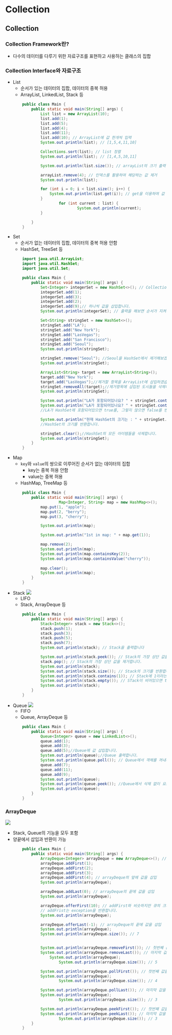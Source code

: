 # Collection

## Collection
### Collection Framework란?
- 다수의 데이터를 다루기 위한 자료구조를 표현하고 사용하는 클래스의 집합

### Collection Interface와 자료구조
- List
    - 순서가 있는 데이터의 집합, 데이터의 중복 허용
    - ArrayList, LinkedList, Stack 등
    ```java
        public class Main {
            public static void main(String[] args) {
                List list = new ArrayList(10);
                list.add(1);
                list.add(5);
                list.add(4);
                list.add(11);
                list.add(10); // ArrayList에 값 한개씩 입력
                System.out.println(list); // [1,5,4,11,10]

                Collections.sort(list); // list 정렬
                System.out.println(list); // [1,4,5,10,11]

                System.out.println(list.size()); // arrayList의 크기 출력

                arrayList.remove(4); // 인덱스를 활용하여 해당하는 값 제거
                System.out.println(list);

                for (int i = 0; i < list.size(); i++) {
                    System.out.println(list.get(i)); // get을 이용하여 값 1개씩 출력
                }
                        for (int current : list) {
                                System.out.println(current);
                }

            }
        }
    ```
- Set
    - 순서가 없는 데이터의 집합, 데이터의 중복 허용 안함
    - HashSet, TreeSet 등
    ```java
        import java.util.ArrayList;
        import java.util.HashSet;
        import java.util.Set;

        public class Main {
            public static void main(String[] args) {
                Set<Integer> integerSet = new HashSet<>(); // Collection의 자료형에는 primitive 타입은 올 수 없습니다. primitive 타입에 해당하는 class 가 존재하니 그것을 사용하세요.
                integerSet.add(1);
                integerSet.add(3);
                integerSet.add(2);
                integerSet.add(9);// 하나씩 값을 삽입합니다.
                System.out.println(integerSet); // 출력을 해보면 순서가 지켜지지 않는 것을 알 수 있습니다.

                Set<String> stringSet = new HashSet<>();
                stringSet.add("LA");
                stringSet.add("New York");
                stringSet.add("LasVegas");
                stringSet.add("San Francisco");
                stringSet.add("Seoul");
                System.out.println(stringSet);

                stringSet.remove("Seoul"); //Seoul을 HashSet에서 제거해보겠습니다.
                System.out.println(stringSet);

                ArrayList<String> target = new ArrayList<String>();
                target.add("New York");
                target.add("LasVegas");//제거할 항목을 ArrayList에 삽입하겠습니다.
                stringSet.removeAll(target);//제거항목에 삽입된 도시들을 삭제하겠습니다.
                System.out.println(stringSet);

                System.out.println("LA가 포함되어있나요? " + stringSet.contains("LA"));
                System.out.println("LA가 포함되어있나요? " + stringSet.contains("LasVegas"));
                //LA가 HashSet에 포함되어있으면 true를, 그렇지 않으면 false를 반환합니다.

                System.out.println("현재 HashSet의 크기는 : " + stringSet.size() + "입니다.");
                //HashSet의 크기를 반환합니다.

                stringSet.clear();//HashSet의 모든 아이템들을 삭제합니다.
                System.out.println(stringSet);
            }
        }
    ```
- Map
    - `key`와 `value`의 쌍으로 이루어진 순서가 없는 데이터의 집합
        - key는 중복 허용 안함
        - value는 중복 허용
    - HashMap, TreeMap 등
    ```java
        public class Main {
            public static void main(String[] args) {
                        Map<Integer, String> map = new HashMap<>();
                map.put(1, "apple");
                map.put(2, "berry");
                map.put(3, "cherry");

                System.out.println(map);

                System.out.println("1st in map: " + map.get(1));

                map.remove(2);
                System.out.println(map);
                System.out.println(map.containsKey(2));
                System.out.println(map.containsValue("cherry"));
                
                map.clear();
                System.out.println(map);
            }
        }
    ```
- Stack
    ![](https://www.notion.so/image/https%3A%2F%2Fs3-us-west-2.amazonaws.com%2Fsecure.notion-static.com%2F534891d5-1685-4591-8adc-a10a7b2c8791%2FUntitled.png?table=block&id=9ce4291a-57c1-47ca-86d0-3607c7b2b552&spaceId=83c75a39-3aba-4ba4-a792-7aefe4b07895&width=2000&userId=4edf0bd8-bcb2-4c86-86ec-9d2ed1bcd09e&cache=v2)
    - LIFO
    - Stack, ArrayDeque 등
    ```java
        public class Main {
            public static void main(String[] args) {
                Stack<Integer> stack = new Stack<>();
                stack.push(1);
                stack.push(3);
                stack.push(5);
                stack.push(7);
                System.out.println(stack); // Stack을 출력합니다

                System.out.println(stack.peek()); // Stack의 가장 상단 값을 출력합니다.(삭제는 하지 않습니다.)
                stack.pop(); // Stack의 가장 상단 값을 제거합니다.
                System.out.println(stack);
                System.out.println(stack.size()); // Stack의 크기를 반환합니다.
                System.out.println(stack.contains(1)); // Stack에 1이라는 값이 있으면 true를, 그렇지 않으면 false를 반환합니다.
                System.out.println(stack.empty()); // STack이 비어있으면 true를, 그렇지 않으면 false를 반환합니다.
                System.out.println(stack);
            }
        }
    ```
- Queue
    ![](https://www.notion.so/image/https%3A%2F%2Fs3-us-west-2.amazonaws.com%2Fsecure.notion-static.com%2F9390d64d-d44e-461e-8b80-a72b65099a4d%2FUntitled.png?table=block&id=c11d50dc-9f1f-4021-84b1-f59b5388d9d1&spaceId=83c75a39-3aba-4ba4-a792-7aefe4b07895&width=1920&userId=4edf0bd8-bcb2-4c86-86ec-9d2ed1bcd09e&cache=v2)
    - FIFO
    -  Queue, ArrayDeque 등
    ```java
        public class Main {
            public static void main(String[] args) {
                Queue<Integer> queue = new LinkedList<>();
                queue.add(1);
                queue.add(3);
                queue.add(5);//Queue에 값 삽입합니다.
                System.out.println(queue);//Queue 출력합니다.
                System.out.println(queue.poll()); // Queue에서 객체를 꺼내서 반환합니다.
                queue.add(7);
                queue.add(11);
                queue.add(9);
                System.out.println(queue);
                System.out.println(queue.peek()); //Queue에서 삭제 없이 요소를 반환합니다.
                System.out.println(queue);
            }
        }
    ```

### ArrayDeque
![](https://www.notion.so/image/https%3A%2F%2Fs3-us-west-2.amazonaws.com%2Fsecure.notion-static.com%2F55849dce-9f84-4b60-82d6-4b1aa2cefcdb%2FUntitled.png?table=block&id=289797b8-45eb-4d71-aa04-01075444b19b&spaceId=83c75a39-3aba-4ba4-a792-7aefe4b07895&width=1310&userId=4edf0bd8-bcb2-4c86-86ec-9d2ed1bcd09e&cache=v2)
- Stack, Queue의 기능을 모두 포함
- 양끝에서 삽입과 반환이 가능
    ```java
        public class Main {
            public static void main(String[] args) {
                ArrayDeque<Integer> arrayDeque = new ArrayDeque<>(); // ArrayDeque를 이용한 선언(제네릭스 이용)
                arrayDeque.addFirst(1);
                arrayDeque.addFirst(2);
                arrayDeque.addFirst(3);
                arrayDeque.addFirst(4); // arrayDeque의 앞에 값을 삽입
                System.out.println(arrayDeque);

                arrayDeque.addLast(0); // arrayDeque의 끝에 값을 삽입
                System.out.println(arrayDeque);

                arrayDeque.offerFirst(10); // addFirst와 비슷하지만 큐의 크기 문제가 생길 때, offerFirst는 false를,
                // addFrist는 exception을 반환합니다.
                System.out.println(arrayDeque);

                arrayDeque.offerLast(-1); // arrayDeque의 끝에 값을 삽입
                System.out.println(arrayDeque);
                System.out.println(arrayDeque.size()); // 7


                System.out.println(arrayDeque.removeFirst()); // 첫번째 값을 제거하면서 그 값을 리턴
                System.out.println(arrayDeque.removeLast()); // 마지막 값을 제거하면서 그 값을 리턴
                    System.out.println(arrayDeque);
                        System.out.println(arrayDeque.size()); // 5

                System.out.println(arrayDeque.pollFirst()); // 첫번째 값을 반환 및 제거하면서 그 값을 리턴
                System.out.println(arrayDeque);
                        System.out.println(arrayDeque.size()); // 4

                System.out.println(arrayDeque.pollLast()); // 마지막 값을 반환 및 제거하면서 그 값을 리턴
                System.out.println(arrayDeque);
                        System.out.println(arrayDeque.size()); // 3

                System.out.println(arrayDeque.peekFirst()); // 첫번째 값을 반환, 제거하지 않음
                System.out.println(arrayDeque.peekLast()); // 마지막 값을 반환, 제거하지 않음
                        System.out.println(arrayDeque.size()); // 3
            }
        }
    ```